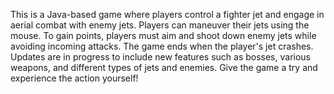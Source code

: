 This is a Java-based game where players control a fighter jet and engage in aerial combat with enemy jets. Players can maneuver their jets using the mouse. To gain points, players must aim and shoot down enemy jets while avoiding incoming attacks. The game ends when the player's jet crashes. Updates are in progress to include new features such as bosses, various weapons, and different types of jets and enemies. Give the game a try and experience the action yourself!
